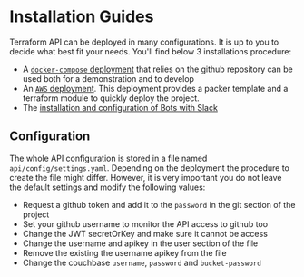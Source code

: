 # Installation Guides

Terraform API can be deployed in many configurations. It is up to you to
decide what best fit your needs. You'll find below 3 installations procedure:

- A [`docker-compose` deployment](INSTALL/COMPOSE.md) that relies on the
  github repository can be used both for a demonstration and to develop
- An [`AWS` deployment](INSTALL/AWS.md). This deployment provides a packer
  template and a terraform module to quickly deploy the project.
- The [installation and configuration of Bots with Slack](INSTALL/BOTS.md)

## Configuration

The whole API configuration is stored in a file named 
`api/config/settings.yaml`. Depending on the deployment the procedure to create
the file might differ. However, it is very important you do not leave the default
settings and modify the following values:

- Request a github token and add it to the `password` in the git section of the project
- Set your github username to monitor the API access to github too
- Change the JWT secretOrKey and make sure it cannot be access
- Change the username and apikey in the user section of the file
- Remove the existing the username apikey from the file
- Change the couchbase `username`, `password` and `bucket-password`
